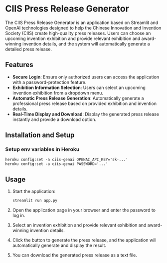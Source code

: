 # CIIS Press Release Generator

The CIIS Press Release Generator is an application based on Streamlit and OpenAI technologies designed to help the Chinese Innovation and Invention Society (CIIS) create high-quality press releases. Users can choose an upcoming invention exhibition and provide relevant exhibition and award-winning invention details, and the system will automatically generate a detailed press release.

## Features

- **Secure Login**: Ensure only authorized users can access the application with a password-protection feature.
- **Exhibition Information Selection**: Users can select an upcoming invention exhibition from a dropdown menu.
- **Automatic Press Release Generation**: Automatically generate a professional press release based on provided exhibition and invention details.
- **Real-Time Display and Download**: Display the generated press release instantly and provide a download option.

## Installation and Setup

### Setup env variables in Heroku

```
heroku config:set -a ciis-genai OPENAI_API_KEY='sk-...'
heroku config:set -a ciis-genai PASSWORD='...'
```

## Usage

1. Start the application:

   ```sh
   streamlit run app.py
   ```

2. Open the application page in your browser and enter the password to log in.

3. Select an invention exhibition and provide relevant exhibition and award-winning invention details.

4. Click the button to generate the press release, and the application will automatically generate and display the result.

5. You can download the generated press release as a text file.

